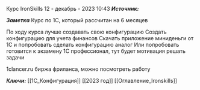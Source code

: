 
Курс IronSkills
 12 - декабрь - 2023  10:43 
***Источник:*** 

***Заметка*** 
Курс по 1С, который рассчитан на 6 месяцев

По ходу курса лучше создавать свою конфигурацию
Создать конфигурацию для учета финансов
Скачать приложение миниденьги от 1С и попробовать сделать конфигурацию аналог
Или попробовать готовится к экзамену 1С профессионал, тут будет мотивация решать задачи

1clancer.ru биржа фриланса, можно посмотреть работу

***Ключи:*** [[1С_Конфигурация]] [[2023 год]] [[Оглавление_Ironskills]]